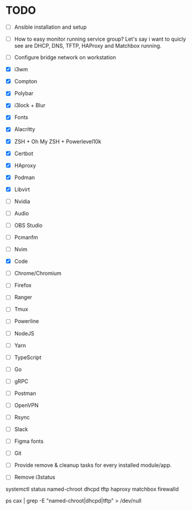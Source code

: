 # TODO

- [ ] Ansible installation and setup
- [ ] How to easy monitor running service group? Let's say i want to quicly see are DHCP, DNS, TFTP, HAProxy and Matchbox running.
- [ ] Configure bridge network on workstation

- [X] i3wm
- [X] Compton
- [X] Polybar
- [X] i3lock + Blur
- [X] Fonts
- [X] Alacritty
- [X] ZSH + Oh My ZSH + Powerlevel10k
- [X] Certbot
- [X] HAproxy
- [X] Podman
- [X] Libvirt
- [ ] Nvidia
- [ ] Audio
- [ ] OBS Studio
- [ ] Pcmanfm
- [ ] Nvim
- [X] Code
- [ ] Chrome/Chromium
- [ ] Firefox
- [ ] Ranger
- [ ] Tmux
- [ ] Powerline
- [ ] NodeJS
- [ ] Yarn
- [ ] TypeScript
- [ ] Go
- [ ] gRPC
- [ ] Postman
- [ ] OpenVPN
- [ ] Rsync
- [ ] Slack
- [ ] Figma fonts
- [ ] Git
- [ ] Provide remove & cleanup tasks for every installed module/app.

- [ ] Remove i3status


systemctl status named-chroot dhcpd tftp haproxy matchbox firewalld

ps cax | grep -E "named-chroot|dhcpd|tftp" > /dev/null